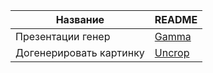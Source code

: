 

| Название | README |
| ------ | ------ |
| Презентации генер | [Gamma](https://gamma.app/) |
|Догенерировать картинку|[Uncrop](https://clipdrop.co/uncrop)|


